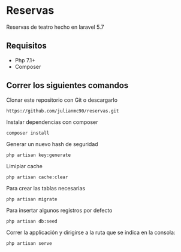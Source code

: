 # Reservas
Reservas de teatro hecho en laravel 5.7 

## Requisitos
* Php 7.1+
* Composer

## Correr los siguientes comandos

Clonar este repositorio con Git o descargarlo 
```
https://github.com/julianmc90/reservas.git
```
Instalar dependencias con composer
```
composer install
```
Generar un nuevo hash de seguridad
```
php artisan key:generate  
```
Limipiar cache
```
php artisan cache:clear
```
Para crear las tablas necesarias 
```
php artisan migrate
```
Para insertar algunos registros por defecto
```
php artisan db:seed
```
Correr la applicación y dirigirse a la ruta que se indica en la consola:
```
php artisan serve
```
 